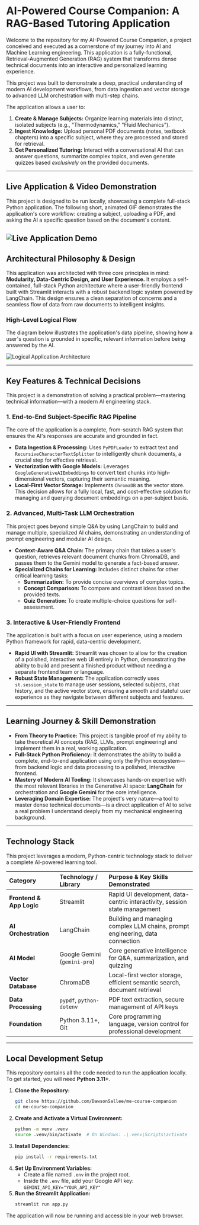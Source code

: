 # AI-Powered Course Companion: A RAG-Based Tutoring Application

Welcome to the repository for my AI-Powered Course Companion, a project conceived and executed as a cornerstone of my journey into AI and Machine Learning engineering. This application is a fully-functional, Retrieval-Augmented Generation (RAG) system that transforms dense technical documents into an interactive and personalized learning experience.

This project was built to demonstrate a deep, practical understanding of modern AI development workflows, from data ingestion and vector storage to advanced LLM orchestration with multi-step chains.

The application allows a user to:
1.  **Create & Manage Subjects:** Organize learning materials into distinct, isolated subjects (e.g., "Thermodynamics," "Fluid Mechanics").
2.  **Ingest Knowledge:** Upload personal PDF documents (notes, textbook chapters) into a specific subject, where they are processed and stored for retrieval.
3.  **Get Personalized Tutoring:** Interact with a conversational AI that can answer questions, summarize complex topics, and even generate quizzes based *exclusively* on the provided documents.

---

## Live Application & Video Demonstration

This project is designed to be run locally, showcasing a complete full-stack Python application. The following short, animated GIF demonstrates the application's core workflow: creating a subject, uploading a PDF, and asking the AI a specific question based on the document's content.

![Live Application Demo](./assets/feature_demo.gif)
---

## Architectural Philosophy & Design

This application was architected with three core principles in mind: **Modularity, Data-Centric Design, and User Experience.** It employs a self-contained, full-stack Python architecture where a user-friendly frontend built with Streamlit interacts with a robust backend logic system powered by LangChain. This design ensures a clean separation of concerns and a seamless flow of data from raw documents to intelligent insights.

### High-Level Logical Flow

The diagram below illustrates the application's data pipeline, showing how a user's question is grounded in specific, relevant information before being answered by the AI.

![Logical Application Architecture](./assets/companion_architecture.png)

---

## Key Features & Technical Decisions

This project is a demonstration of solving a practical problem—mastering technical information—with a modern AI engineering stack.

### 1. End-to-End Subject-Specific RAG Pipeline
The core of the application is a complete, from-scratch RAG system that ensures the AI's responses are accurate and grounded in fact.

-   **Data Ingestion & Processing:** Uses `PyPDFLoader` to extract text and `RecursiveCharacterTextSplitter` to intelligently chunk documents, a crucial step for effective retrieval.
-   **Vectorization with Google Models:** Leverages `GoogleGenerativeAIEmbeddings` to convert text chunks into high-dimensional vectors, capturing their semantic meaning.
-   **Local-First Vector Storage:** Implements `ChromaDB` as the vector store. This decision allows for a fully local, fast, and cost-effective solution for managing and querying document embeddings on a per-subject basis.

### 2. Advanced, Multi-Task LLM Orchestration
This project goes beyond simple Q&A by using LangChain to build and manage multiple, specialized AI chains, demonstrating an understanding of prompt engineering and modular AI design.

-   **Context-Aware Q&A Chain:** The primary chain that takes a user's question, retrieves relevant document chunks from ChromaDB, and passes them to the Gemini model to generate a fact-based answer.
-   **Specialized Chains for Learning:** Includes distinct chains for other critical learning tasks:
    -   **Summarization:** To provide concise overviews of complex topics.
    -   **Concept Comparison:** To compare and contrast ideas based on the provided texts.
    -   **Quiz Generation:** To create multiple-choice questions for self-assessment.

### 3. Interactive & User-Friendly Frontend
The application is built with a focus on user experience, using a modern Python framework for rapid, data-centric development.

-   **Rapid UI with Streamlit:** Streamlit was chosen to allow for the creation of a polished, interactive web UI entirely in Python, demonstrating the ability to build and present a finished product without needing a separate frontend team or language.
-   **Robust State Management:** The application correctly uses `st.session_state` to manage user sessions, selected subjects, chat history, and the active vector store, ensuring a smooth and stateful user experience as they navigate between different subjects and features.

---

## Learning Journey & Skill Demonstration

-   **From Theory to Practice:** This project is tangible proof of my ability to take theoretical AI concepts (RAG, LLMs, prompt engineering) and implement them in a real, working application.
-   **Full-Stack Python Proficiency:** It demonstrates the ability to build a complete, end-to-end application using only the Python ecosystem—from backend logic and data processing to a polished, interactive frontend.
-   **Mastery of Modern AI Tooling:** It showcases hands-on expertise with the most relevant libraries in the Generative AI space: **LangChain** for orchestration and **Google Gemini** for the core intelligence.
-   **Leveraging Domain Expertise:** The project's very nature—a tool to master dense technical documents—is a direct application of AI to solve a real problem I understand deeply from my mechanical engineering background.

---

## Technology Stack

This project leverages a modern, Python-centric technology stack to deliver a complete AI-powered learning tool.

| Category | Technology / Library | Purpose & Key Skills Demonstrated |
|:---|:---|:---|
| **Frontend & App Logic** | Streamlit | Rapid UI development, data-centric interactivity, session state management |
| **AI Orchestration** | LangChain | Building and managing complex LLM chains, prompt engineering, data connection |
| **AI Model** | Google Gemini (`gemini-pro`) | Core generative intelligence for Q&A, summarization, and quizzing |
| **Vector Database** | ChromaDB | Local-first vector storage, efficient semantic search, document retrieval |
| **Data Processing** | `pypdf`, `python-dotenv` | PDF text extraction, secure management of API keys |
| **Foundation** | Python 3.11+, Git | Core programming language, version control for professional development |

---

## Local Development Setup

This repository contains all the code needed to run the application locally. To get started, you will need **Python 3.11+**.

1.  **Clone the Repository:**
    ```bash
    git clone https://github.com/DawsonSallee/me-course-companion
    cd me-course-companion
    ```
2.  **Create and Activate a Virtual Environment:**
    ```bash
    python -m venv .venv
    source .venv/bin/activate  # On Windows: .\.venv\Scripts\activate
    ```
3.  **Install Dependencies:**
    ```bash
    pip install -r requirements.txt
    ```
4.  **Set Up Environment Variables:**
    - Create a file named `.env` in the project root.
    - Inside the `.env` file, add your Google API key: `GEMINI_API_KEY="YOUR_API_KEY"`
5.  **Run the Streamlit Application:**
    ```bash
    streamlit run app.py
    ```

The application will now be running and accessible in your web browser.
